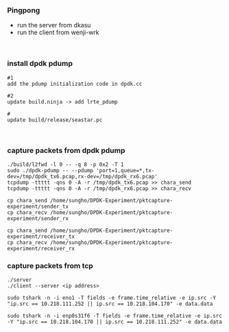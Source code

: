 ### Pingpong
- run the server from dkasu
- run the client from wenji-wrk


<br>

### install dpdk pdump
```
#1
add the pdump initialization code in dpdk.cc

#2
update build.ninja -> add lrte_pdump

#
update build/release/seastar.pc
```

<br>

### capture packets from dpdk pdump
```
./build/l2fwd -l 0 -- -q 8 -p 0x2 -T 1
sudo ./dpdk-pdump -- --pdump 'port=1,queue=*,tx-dev=/tmp/dpdk_tx6.pcap,rx-dev=/tmp/dpdk_rx6.pcap'
tcpdump -ttttt -qns 0 -A -r /tmp/dpdk_tx6.pcap >> chara_send
tcpdump -ttttt -qns 0 -A -r /tmp/dpdk_rx6.pcap >> chara_recv

cp chara_send /home/sungho/DPDK-Experiment/pktcapture-experiment/sender_tx
cp chara_recv /home/sungho/DPDK-Experiment/pktcapture-experiment/sender_rx

cp chara_send /home/sungho/DPDK-Experiment/pktcapture-experiment/receiver_tx
cp chara_recv /home/sungho/DPDK-Experiment/pktcapture-experiment/receiver_rx
```

### capture packets from tcp
```
./server
./client --server <ip address>

sudo tshark -n -i eno1 -T fields -e frame.time_relative -e ip.src -Y "ip.src == 10.218.111.252 || ip.src == 10.218.104.170" -e data.data

sudo tshark -n -i enp0s31f6 -T fields -e frame.time_relative -e ip.src -Y "ip.src == 10.218.104.170 || ip.src == 10.218.111.252" -e data.data
```
